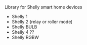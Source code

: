 Library for Shelly smart home devices

- Shelly 1
- Shelly 2 (relay or roller mode)
- Shelly BULB
- Shelly 4 ??
- Shelly RGBW
